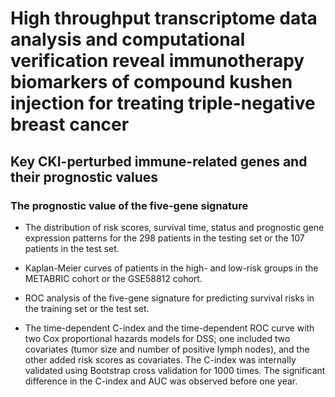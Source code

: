 # High throughput transcriptome data analysis and computational verification reveal immunotherapy biomarkers of compound kushen injection for treating triple-negative breast cancer

## Key CKI-perturbed immune-related genes and their prognostic values

### The prognostic value of the five-gene signature

- The distribution of risk scores, survival time, status and prognostic gene expression patterns for the 298 patients in the testing set or the 107 patients in the test set.

- Kaplan-Meier curves of patients in the high- and low-risk groups in the METABRIC cohort or the GSE58812 cohort.

- ROC analysis of the five-gene signature for predicting survival risks in the training set or the test set.

- The time-dependent C-index and the time-dependent ROC curve with two Cox proportional hazards models for DSS; one included two covariates (tumor size and number of positive lymph nodes), and the other added risk scores as covariates. The C-index was internally validated using Bootstrap cross validation for 1000 times. The significant difference in the C-index and AUC was observed before one year.
